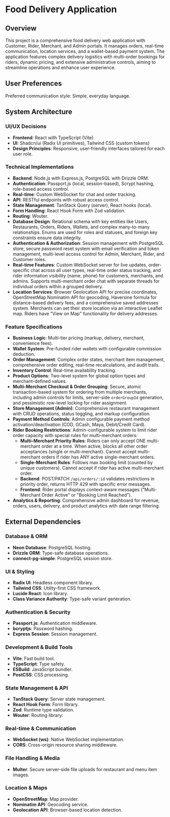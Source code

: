 # Food Delivery Application

## Overview
This project is a comprehensive food delivery web application with Customer, Rider, Merchant, and Admin portals. It manages orders, real-time communication, location services, and a wallet-based payment system. The application features complex delivery logistics with multi-order bookings for riders, dynamic pricing, and extensive administrative controls, aiming to streamline operations and enhance user experience.

## User Preferences
Preferred communication style: Simple, everyday language.

## System Architecture

### UI/UX Decisions
- **Frontend**: React with TypeScript (Vite)
- **UI**: Shadcn/ui (Radix UI primitives), Tailwind CSS (custom tokens)
- **Design Principles**: Responsive, user-friendly interfaces tailored for each user role.

### Technical Implementations
- **Backend**: Node.js with Express.js, PostgreSQL with Drizzle ORM.
- **Authentication**: Passport.js (local, session-based), Scrypt hashing, role-based access control.
- **Real-time**: Custom WebSocket for chat and order tracking.
- **API**: RESTful endpoints with robust access control.
- **State Management**: TanStack Query (server), React hooks (local).
- **Form Handling**: React Hook Form with Zod validation.
- **Routing**: Wouter.
- **Database Design**: Relational schema with key entities like Users, Restaurants, Orders, Riders, Wallets, and complex many-to-many relationships. Enums are used for roles and statuses, and foreign key constraints ensure data integrity.
- **Authentication & Authorization**: Session management with PostgreSQL store, secure password reset system with email verification and token management, multi-level access control for Admin, Merchant, Rider, and Customer roles.
- **Real-time Features**: Custom WebSocket server for live updates, order-specific chat across all user types, real-time order status tracking, and rider information visibility (name, phone) for customers, merchants, and admins. Supports multi-merchant order chat with separate threads for individual orders within a grouped delivery.
- **Location Services**: Browser Geolocation API for precise coordinates, OpenStreetMap Nominatim API for geocoding, Haversine formula for distance-based delivery fees, and a comprehensive saved addresses system. Merchants can set their store location via an interactive Leaflet map. Riders have "View on Map" functionality for delivery addresses.

### Feature Specifications
- **Business Logic**: Multi-tier pricing (markup, delivery, merchant, convenience fees).
- **Wallet System**: Pre-funded rider wallets with configurable commission deduction.
- **Order Management**: Complex order states, merchant item management, comprehensive order editing, real-time recalculations, and audit trails.
- **Inventory Control**: Real-time availability tracking.
- **Product Options**: Two-level system for global option types and merchant-defined values.
- **Multi-Merchant Checkout & Order Grouping**: Secure, atomic transaction-based system for ordering from multiple merchants, including admin controls for limits, server-side `orderGroupId` generation, and pessimistic row-level locking for rider assignment.
- **Store Management (Admin)**: Comprehensive restaurant management with CRUD operations, status toggling, and markup configuration.
- **Payment Method Controls**: Admin configurable payment method activation/deactivation (COD, GCash, Maya, Debit/Credit Card).
- **Rider Booking Restrictions**: Admin-configurable system to limit rider order capacity with special rules for multi-merchant orders:
  - **Multi-Merchant Priority Rules**: Riders can only accept ONE multi-merchant order at a time. When active, blocks all other order acceptances (single or multi-merchant). Cannot accept multi-merchant orders if rider has ANY active single-merchant orders.
  - **Single-Merchant Rules**: Follows max booking limit (counted by unique customers). Cannot accept if rider has active multi-merchant order.
  - **Backend**: POST/PATCH `/api/orders/:id` validates restrictions in priority order, returns HTTP 429 with specific error messages.
  - **Frontend**: Rider portal displays context-aware messages ("Multi-Merchant Order Active" or "Booking Limit Reached").
- **Analytics & Reporting**: Comprehensive admin dashboard for revenue, orders, users, delivery, and product analytics with date range filtering.

## External Dependencies

### Database & ORM
- **Neon Database**: PostgreSQL hosting.
- **Drizzle ORM**: Type-safe database operations.
- **connect-pg-simple**: PostgreSQL session store.

### UI & Styling
- **Radix UI**: Headless component library.
- **Tailwind CSS**: Utility-first CSS framework.
- **Lucide React**: Icon library.
- **Class Variance Authority**: Type-safe variant generation.

### Authentication & Security
- **Passport.js**: Authentication middleware.
- **bcryptjs**: Password hashing.
- **Express Session**: Session management.

### Development & Build Tools
- **Vite**: Fast build tool.
- **TypeScript**: Type safety.
- **ESBuild**: JavaScript bundler.
- **PostCSS**: CSS processing.

### State Management & API
- **TanStack Query**: Server state management.
- **React Hook Form**: Form library.
- **Zod**: Runtime type validation.
- **Wouter**: Routing library.

### Real-time & Communication
- **WebSocket (ws)**: Native WebSocket implementation.
- **CORS**: Cross-origin resource sharing middleware.

### File Handling & Media
- **Multer**: Secure server-side file uploads for restaurant and menu item images.

### Location & Maps
- **OpenStreetMap**: Map provider.
- **Nominatim API**: Geocoding service.
- **Geolocation API**: Browser-based location detection.